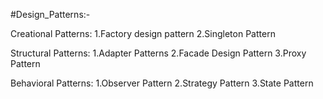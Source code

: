 #Design_Patterns:-

Creational Patterns:
1.Factory design pattern
2.Singleton Pattern

Structural Patterns:
1.Adapter Patterns
2.Facade Design Pattern
3.Proxy Pattern

Behavioral Patterns:
1.Observer Pattern
2.Strategy Pattern
3.State Pattern
